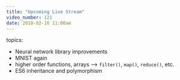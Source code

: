 ```yaml
---
title: "Upcoming Live Stream"
video_number: 121
date: 2018-02-16 11:00am
---
```


topics:
* Neural network library improvements
* MNIST again
* higher order functions, arrays --> `filter()`, `map()`, `reduce()`, etc.
* ES6 inheritance and polymorphism
